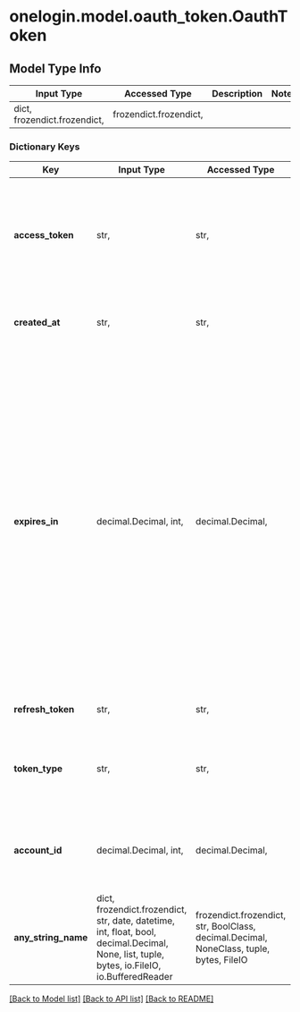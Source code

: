 # onelogin.model.oauth_token.OauthToken

## Model Type Info
Input Type | Accessed Type | Description | Notes
------------ | ------------- | ------------- | -------------
dict, frozendict.frozendict,  | frozendict.frozendict,  |  | 

### Dictionary Keys
Key | Input Type | Accessed Type | Description | Notes
------------ | ------------- | ------------- | ------------- | -------------
**access_token** | str,  | str,  | Provides the requested access token. You can use this token to call our resource APIs. | [optional] 
**created_at** | str,  | str,  | Time at which the access token was generated. | [optional] 
**expires_in** | decimal.Decimal, int,  | decimal.Decimal,  | Indicates that the generated access token expires in 36,000 seconds, 600 minutes, or 10 hours. An expired access token cannot be used to make resource API calls, but it can still be used along with its associated refresh token to call the Refresh Tokens v2 API. | [optional] 
**refresh_token** | str,  | str,  | deprecated No longer in use | [optional] 
**token_type** | str,  | str,  | Indicates that the generated access token is a bearer token. | [optional] 
**account_id** | decimal.Decimal, int,  | decimal.Decimal,  | Account ID associated with the API credentials used to generate the token. | [optional] 
**any_string_name** | dict, frozendict.frozendict, str, date, datetime, int, float, bool, decimal.Decimal, None, list, tuple, bytes, io.FileIO, io.BufferedReader | frozendict.frozendict, str, BoolClass, decimal.Decimal, NoneClass, tuple, bytes, FileIO | any string name can be used but the value must be the correct type | [optional]

[[Back to Model list]](../../README.md#documentation-for-models) [[Back to API list]](../../README.md#documentation-for-api-endpoints) [[Back to README]](../../README.md)

